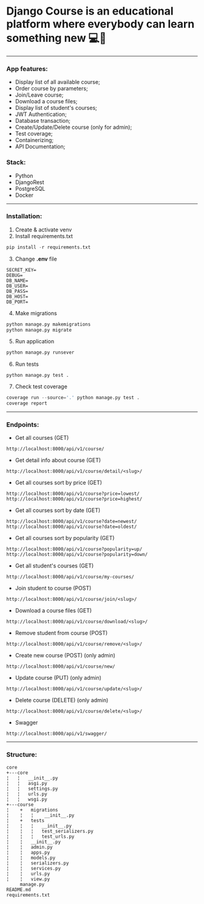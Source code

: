 # Django Course is an educational platform where everybody can learn something new 💻​📕​
<hr/>

### App features:
- Display list of all available course;
- Order course by parameters;
- Join/Leave course;
- Download a course files;
- Display list of student's courses;
- JWT Authentication;
- Database transaction;
- Create/Update/Delete course (only for admin);
- Test coverage;
- Containerizing;
- API Documentation;

### Stack:
- Python
- DjangoRest
- PostgreSQL
- Docker

<hr/>

### Installation:
1. Create & activate venv
2. Install requirements.txt
```python
pip install -r requirements.txt
```
3. Change **.env** file
````dotenv
SECRET_KEY=
DEBUG=
DB_NAME=
DB_USER=
DB_PASS=
DB_HOST=
DB_PORT=
````
4. Make migrations
```python
python manage.py makemigrations
python manage.py migrate
```
5. Run application
```python
python manage.py runsever
```
6. Run tests
```
python manage.py test .
```
7. Check test coverage
```python
coverage run --source='.' python manage.py test .
coverage report
```
<hr/>

### Endpoints:

- Get all courses (GET)
```
http://localhost:8000/api/v1/course/
```
- Get detail info about course (GET)
```
http://localhost:8000/api/v1/course/detail/<slug>/
```
- Get all courses sort by price (GET)
```
http://localhost:8000/api/v1/course?price=lowest/
http://localhost:8000/api/v1/course?price=highest/
```
- Get all courses sort by date (GET)
```
http://localhost:8000/api/v1/course?date=newest/
http://localhost:8000/api/v1/course?date=oldest/
```
- Get all courses sort by popularity (GET)
```
http://localhost:8000/api/v1/course?popularity=up/
http://localhost:8000/api/v1/course?popularity=down/
```
- Get all student's courses (GET)
```
http://localhost:8000/api/v1/course/my-courses/
```
- Join student to course (POST)
```
http://localhost:8000/api/v1/course/join/<slug>/
```
- Download a course files (GET)
```
http://localhost:8000/api/v1/course/download/<slug>/
```
- Remove student from course (POST)
```
http://localhost:8000/api/v1/course/remove/<slug>/
```
- Create new course (POST) (only admin)
```
http://localhost:8000/api/v1/course/new/
```
- Update course (PUT) (only admin)
```
http://localhost:8000/api/v1/course/update/<slug>/
```
- Delete course (DELETE) (only admin)
```
http://localhost:8000/api/v1/course/delete/<slug>/
```
- Swagger
```
http://localhost:8000/api/v1/swagger/
```
<hr/>

### Structure:

```
core
+---core
¦   ¦   __init__.py
¦   ¦   asgi.py
¦   ¦   settings.py
¦   ¦   urls.py
¦   ¦   wsgi.py
+---course
¦    +   migrations
¦    ¦   ¦    __init__.py
¦    +   tests
¦    ¦   ¦   __init__.py
¦    ¦   ¦   test_serializers.py
¦    ¦   ¦   test_urls.py
¦    ¦   __init__.py
¦    ¦   admin.py
¦    ¦   apps.py
¦    ¦   models.py
¦    ¦   serializers.py
¦    ¦   services.py
¦    ¦   urls.py
¦    ¦   view.py
     manage.py
README.md
requirements.txt
```

